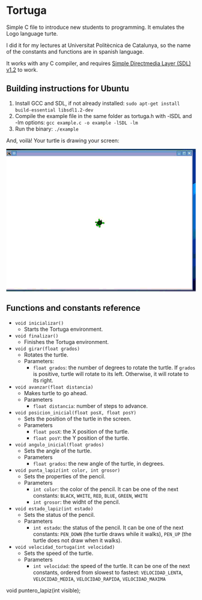 Tortuga
=======

Simple C file to introduce new students to programming. It emulates the Logo language turte.

I did it for my lectures at Universitat Politècnica de Catalunya, so the name of the constants
and functions are in spanish language.

It works with any C compiler, and requires [Simple Directmedia Layer (SDL) v1.2](http://www.libsdl.org) to work.

Building instructions for Ubuntu
--------------------------------
1. Install GCC and SDL, if not already installed: `sudo apt-get install build-essential libsdl1.2-dev`
2. Compile the example file in the same folder as tortuga.h with -lSDL and -lm options:
`gcc example.c -o example -lSDL -lm`
3. Run the binary: `./example`

And, voilà! Your turtle is drawing your screen:

![](sample.gif)

Functions and constants reference
---------------------------------

* `void inicializar()`
  + Starts the Tortuga environment.
* `void finalizar()`
  + Finishes the Tortuga environment.
* `void girar(float grados)`
  + Rotates the turtle.
  + Parameters:
      - `float grados`: the number of degrees to rotate the turtle. If `grados` is positive, turtle will rotate
      to its left. Otherwise, it will rotate to its right.
* `void avanzar(float distancia)`
  + Makes turtle to go ahead.
  + Parameters
      - `float distancia`: number of steps to advance.
* `void posicion_inicial(float posX, float posY)`
  + Sets the position of the turtle in the screen.
  + Parameters
      - `float posX`: the X position of the turtle.
      - `float posY`: the Y position of the turtle.
* `void angulo_inicial(float grados)`
  + Sets the angle of the turtle.
  + Parameters
      - `float grados`: the new angle of the turtle, in degrees.
* `void punta_lapiz(int color, int grosor)`
  + Sets the properties of the pencil.
  + Parameters
      - `int color`: the color of the pencil. It can be one of the next constants:
        `BLACK`, `WHITE`, `RED`, `BLUE`, `GREEN`, `WHITE`
      - `int grosor`: the widht of the pencil.
* `void estado_lapiz(int estado)`
  + Sets the status of the pencil.
  + Parameters
      - `int estado`: the status of the pencil. It can be one of the next constants: `PEN_DOWN` (the turtle draws
        while it walks), `PEN_UP` (the turtle does not draw when it walks).
* `void velocidad_tortuga(int velocidad)`
  + Sets the speed of the turtle.
  + Parameters
      - `int velocidad`: the speed of the turtle. It can be one of the next constants, ordered from slowest to fastest:
         `VELOCIDAD_LENTA`, `VELOCIDAD_MEDIA`, `VELOCIDAD_RAPIDA`, `VELOCIDAD_MAXIMA`


void puntero_lapiz(int visible);

